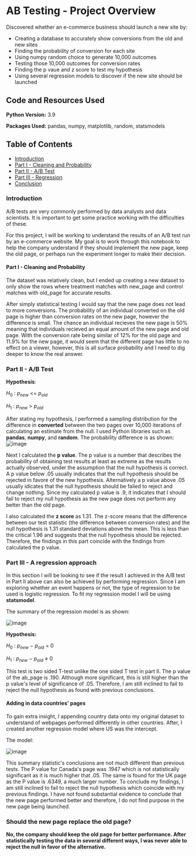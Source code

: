 # AB Testing - Project Overview
Discovered whether an e-commerce business should launch a new site by:
- Creating a database to accurately show conversions from the old and new sites
- Finding the probability of conversion for each site
- Using numpy random choice to generate 10,000 outcomes
- Testing those 10,000 outcomes for conversion rates
- Finding the p vaue and z score to test my hypothesis
- Using several regression models to discover if the new site should be launched

## Code and Resources Used
**Python Version:** 3.9

**Packages Used:** pandas, numpy, matplotlib, random, statsmodels

## Table of Contents
- [Introduction](#intro)
- [Part I - Cleaning and Probability](#probability)
- [Part II - A/B Test](#ab_test)
- [Part III - Regression](#regression)
- [Conclusion](#should-the-new-page-replace-the-old-page)

<a id='intro'></a>
### Introduction

A/B tests are very commonly performed by data analysts and data scientists.  It is important to get some practice working with the difficulties of these.

For this project, I will be working to understand the results of an A/B test run by an e-commerce website. My goal is to work through this notebook to help the company understand if they should implement the new page, keep the old page, or perhaps run the experiment longer to make their decision.

<a id='probability'></a>
#### Part I - Cleaning and Probability

The dataset was relatively clean, but I ended up creating a new dataset to only show the rows where treatment matches with new_page and control matches with old_page for accurate results.

After simply statistical testing I would say that the new page does not lead to more conversions. The probability of an individual converted on the old page is higher than conversion rates on the new page, however the difference is small. The chance an individual recieves the new page is 50% meaning that individuals recieved an equal amount of the new page and old page. With the conversion rate being similar of 12% for the old page and 11.9% for the new page, it would seem that the different page has little to no effect on a viewer, however, this is all surface probability and I need to dig deeper to know the real answer.

<a id='ab_test'></a>
### Part II - A/B Test
**Hypothesis**:

$H_{0}$ : $p_{new}$ <= $p_{old}$

$H_{1}$ : $p_{new}$ > $p_{old}$

After stating my hypothesis, I performed a sampling distribution for the difference in **converted** between the two pages over 10,000 iterations of calculating an estimate from the null. I used Python libraries such as **pandas**, **numpy**, and **random**. The probability difference is as shown:
![image](https://user-images.githubusercontent.com/69525188/175644745-28e66b18-8569-4b57-8038-34c7779ccd20.png)

Next I calculated the **p value**. The p value is a number that describes the probability of obtaining test results at least as extreme as the results actually observed, under the assumption that the null hypothesis is correct. A p value below .05 usually indicates that the null hypothesis should be rejected in favore of the new hypothesis. Alternatively a p value above .05 usually idicates that the null hypothesis should be failed to reject and change nothing. Since my calculated p value is .9, it indicates that I should fail to reject my null hypothesis as the new page does not perform any better than the old page.

I also calculated the **z score** as 1.31. The z-score means that the difference between our test statistic (the difference between conversion rates) and the null hypothesis is 1.31 standard deviations above the mean. This is less than the critical 1.96 and suggests that the null hypothesis should be rejected. Therefore, the findings in this part coincide with the findings from calculated the p value.

<a id='regression'></a>
### Part III - A regression approach

In this section I will be looking to see if the result I achieved in the A/B test in Part II above can also be achieved by performing regression. Since I am exploring whether an event happens or not, the type of regression to be used is logistic regression. To fit my regression model I will be using **statsmodel**.

The summary of the regression model is as shown:

![image](https://user-images.githubusercontent.com/69525188/175642911-fc015fba-8010-4f1b-b376-87e772f25901.png)

**Hypothesis:**

$H_{0}$ : $p_{new}$ − $p_{old}$ = 0

$H_{1}$ : $p_{new}$ − $p_{old}$ ≠ 0

This test is two sided T-test unlike the one sided T test in part II. The p value of the ab_page is .190. Although more significant, this is still higher than the p value's level of significance of .05. Therefore, I am still inclined to fail to reject the null hypothesis as found with previous conclusions.

#### Adding in data countries' pages
To gain extra insight, I appending country data onto my original dataset to understand of webpages performed differently in other countries. After, I created another regression model where US was the intercept.

The model:

![image](https://user-images.githubusercontent.com/69525188/175644504-7347ee75-8396-4919-8e08-9b26bd51c1bc.png)

This summary statistic's conclusions are not much different than previous tests. The P value for Canada's page was .1947 which is not statistically significant as it is much higher that .05. The same is found for the UK page as the P value is .6349, a much larger number. To conclude my findings, I am still inclined to fail to reject the null hypothesis which coincide with my previous findings. I have not found substantial evidence to conclude that the new page performed better and therefore, I do not find purpose in the new page being launched.

### Should the new page replace the old page?
**No, the company should keep the old page for better performance. After statistically testing the data in several different ways, I was never able to reject the null in favor of the alternative.**
